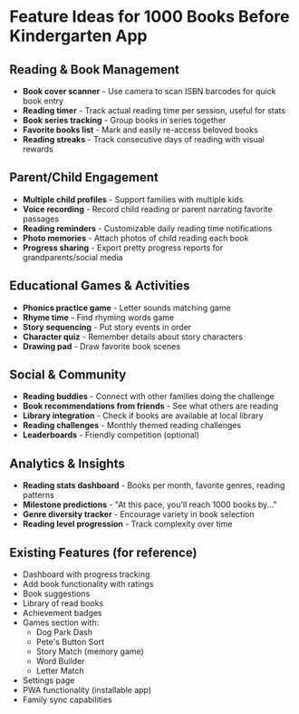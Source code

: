 # Feature Ideas for 1000 Books Before Kindergarten App

## Reading & Book Management
- **Book cover scanner** - Use camera to scan ISBN barcodes for quick book entry
- **Reading timer** - Track actual reading time per session, useful for stats
- **Book series tracking** - Group books in series together
- **Favorite books list** - Mark and easily re-access beloved books
- **Reading streaks** - Track consecutive days of reading with visual rewards

## Parent/Child Engagement
- **Multiple child profiles** - Support families with multiple kids
- **Voice recording** - Record child reading or parent narrating favorite passages
- **Reading reminders** - Customizable daily reading time notifications
- **Photo memories** - Attach photos of child reading each book
- **Progress sharing** - Export pretty progress reports for grandparents/social media

## Educational Games & Activities
- **Phonics practice game** - Letter sounds matching game
- **Rhyme time** - Find rhyming words game
- **Story sequencing** - Put story events in order
- **Character quiz** - Remember details about story characters
- **Drawing pad** - Draw favorite book scenes

## Social & Community
- **Reading buddies** - Connect with other families doing the challenge
- **Book recommendations from friends** - See what others are reading
- **Library integration** - Check if books are available at local library
- **Reading challenges** - Monthly themed reading challenges
- **Leaderboards** - Friendly competition (optional)

## Analytics & Insights
- **Reading stats dashboard** - Books per month, favorite genres, reading patterns
- **Milestone predictions** - "At this pace, you'll reach 1000 books by..."
- **Genre diversity tracker** - Encourage variety in book selection
- **Reading level progression** - Track complexity over time

## Existing Features (for reference)
- Dashboard with progress tracking
- Add book functionality with ratings
- Book suggestions
- Library of read books
- Achievement badges
- Games section with:
  - Dog Park Dash
  - Pete's Button Sort
  - Story Match (memory game)
  - Word Builder
  - Letter Match
- Settings page
- PWA functionality (installable app)
- Family sync capabilities